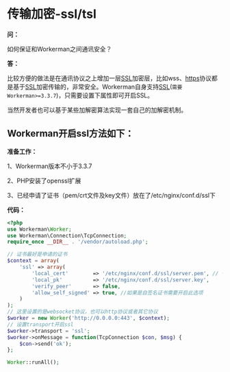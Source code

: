 # 传输加密-ssl/tsl

**问：**

如何保证和Workerman之间通讯安全？

**答：**

比较方便的做法是在通讯协议之上增加一层[SSL](https://baike.baidu.com/item/ssl)加密层，比如wss、[https](https://baike.baidu.com/item/https)协议都是基于[SSL](https://baike.baidu.com/item/ssl)加密传输的，非常安全。Workerman自身支持[SSL](https://baike.baidu.com/item/ssl)(```需要Workerman>=3.3.7```)，只需要设置下属性即可开启SSL。

当然开发者也可以基于某些加解密算法实现一套自己的加解密机制。

## Workerman开启ssl方法如下：


**准备工作：**

1、Workerman版本不小于3.3.7

2、PHP安装了openssl扩展

3、已经申请了证书（pem/crt文件及key文件）放在了/etc/nginx/conf.d/ssl下

**代码：**

```php
<?php
use Workerman\Worker;
use Workerman\Connection\TcpConnection;
require_once __DIR__ . '/vendor/autoload.php';

// 证书最好是申请的证书
$context = array(
    'ssl' => array(
        'local_cert'        => '/etc/nginx/conf.d/ssl/server.pem', // 也可以是crt文件
        'local_pk'          => '/etc/nginx/conf.d/ssl/server.key',
        'verify_peer'       => false,
        'allow_self_signed' => true, //如果是自签名证书需要开启此选项
    )
);
// 这里设置的是websocket协议，也可以http协议或者其它协议
$worker = new Worker('http://0.0.0.0:443', $context);
// 设置transport开启ssl
$worker->transport = 'ssl';
$worker->onMessage = function(TcpConnection $con, $msg) {
    $con->send('ok');
};

Worker::runAll();
```
